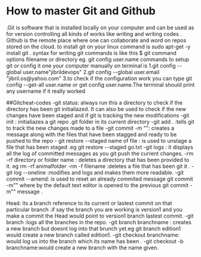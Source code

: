 <h1>How to master Git and Github </h1>

<p>
.Git is software that is installed locally on your computer and can be used as for version controlling all kinds of works like writing and writing codes .
Github is the remote place where one can collaborate and word on repos stored on the cloud.
to install git on your linux command is sudo apt-get -y install git .
<bold> syntax for writing git commands is like this  $ git command options filename or directory eg. git config user.name</bold>
commands to setup git or config it one your computer manually on terminal is 1.git config --global user.name"jibrildevops"
2.git config --global user.email "jibril.os@yahoo.com"
3.to check if the configuration work you can type git config --get-all user.name or get config user.name.The terminal should 
print any username if it really worked  
</p>
##Gitcheat-codes
-git status: always run this a directory to check if the  directory has been git initialiazed. It can also be used 
to check  if the new changes have been staged and if git is tracking the new modifications 
-git init : initialiazes a git repo .git folder in its current directory
-git add . :tells git to track the new changes made to a file 
-git commit  -m "": creates a message along with the files that have been stagged and ready to be pushed to the repo
- git restore --staged name of file : is used to unstage a file that has been staged .eg git restore --staged go.txt
-git logs : it displays all the log of committed messages as you git push the current changes.
-rm -rf  directory or folder name : deletes a directory that has been provided to it. eg rm -rf  animalfolder
-rm -f  filename :deletes a file that has been git it . 
-git log --oneline :modifies and logs and makes them more readable.
-git commit  --amend: is used to reset an already  commited message  git commit -m"" where by the default text editor is opened to the previous git commit -m"" message  .

<p> Head: its a branch reference to its current or lastest commit on that particular branch .if say the branch you are working is 
version1 and you make a commit the  Head would point to version1 branch lastest commit.
-git branch :logs all the branches in the repo.
-git branch branchname : creates a new branch but doesnt log into that brunch yet.eg git branch edition1 would create a new branch called edition1.
-git checkout branchname: would log us into the branch which its name has been .
-git checkout -b branchname:would create a new branch with the name given.
 </p>
